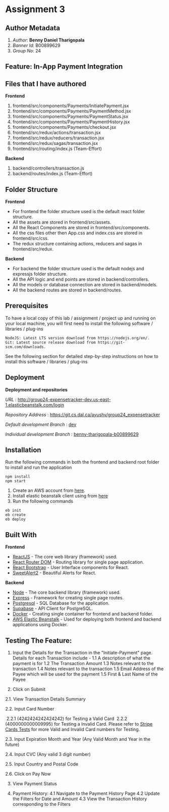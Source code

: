 # Assignment 3

## Author Metadata

1.  _Author_: **Benny Daniel Tharigopala**
2.  _Banner Id_: B00899629
3.  _Group No_: 24

## **Feature: In-App Payment Integration**

## Files that I have authored

**Frontend**
1. frontend/src/components/Payments/InitiatePayment.jsx
2. frontend/src/components/Payments/PaymentMethod.jsx
3. frontend/src/components/Payments/PaymentStatus.jsx
4. frontend/src/components/Payments/PaymentHistory.jsx
5. frontend/src/components/Payments/checkout.jsx
6. frontend/src/redux/actions/transaction.jsx
7. frontend/src/redux/reducers/transaction.jsx
8. frontend/src/redux/sagas/transaction.jsx
9. frontend/src/routing/index.js (Team-Effort)

**Backend**
1. backend/controllers/transaction.js
2. backend/routes/index.js (Team-Effort)

## Folder Structure

**Frontend**
* For frontend the folder structure used is the default react folder structure.
* All the assets are stored in frontend/src/assets.
* All the React Components are stored in frontend/src/components.
* All the css files other then App.css and index.css are stored in frontend/src/css.
* The redux structure containing actions, reducers and sagas in frontend/src/redux.

**Backend**
* For backend the folder structure used is the default nodejs and expressjs folder structure.
* All the API logic and end points are stored in backend/controllers.
* All the models or database connection are stored in backend/models.
* All the backend routes are stored in backend/routes.

## Prerequisites

To have a local copy of this lab / assignment / project up and running on your local machine, you will first need to
install the following software / libraries / plug-ins
```
NodeJS: Latest LTS version download from https://nodejs.org/en/.
Git: Latest source release download from https://git-scm.com/downloads.
```
See the following section for detailed step-by-step instructions on how to install this software / libraries / plug-ins

## Deployment

**Deployment and repositories**

_URL_ : http://group24-expensetracker-dev.us-east-1.elasticbeanstalk.com/login

_Repository Address_ : https://git.cs.dal.ca/ayushv/group24_expensetracker

*Default development Branch* : [dev](https://git.cs.dal.ca/ayushv/group24_expensetracker/-/tree/dev)

*Individual development Branch* : [benny-tharigopala-b00899629](https://git.cs.dal.ca/ayushv/group24_expensetracker/-/tree/benny-tharigopala-b00899629)

## Installation

Run the following commands in both the frontend and backend root folder to install and run the application
```
npm install
npm start
```


1. Create an AWS account from [here](https://portal.aws.amazon.com/billing/signup).
2. Install elastic beanstalk client using from [here](https://docs.aws.amazon.com/elasticbeanstalk/latest/dg/eb-cli3-install.html)
3. Run the following commands
```
eb init
eb create
eb deploy
```

## Built With

**Frontend**
- [ReactJS](https://reactjs.org/) - The core web library (framework) used.
- [React Router DOM](https://v5.reactrouter.com/) - Routing library for single page application.
- [React Bootstrap](https://react-bootstrap.github.io/) - User Interface components for React.
- [SweetAlert2](https://sweetalert2.github.io/) - Beautiful Alerts for React.

**Backend**
* [Node](https://nodejs.org/en/) - The core backend library (framework) used.
* [Express](https://expressjs.com/) - Framework for creating single page routes.
* [Postgresql](https://www.postgresql.org/) - SQL Database for the application.
* [Supabase](https://supabase.com/) - API Client for PostgreSQL.
* [Docker](https://www.docker.com/) - Creating single container for frontend and backend folder.
* [AWS Elastic Beanstalk](https://aws.amazon.com/elasticbeanstalk/) - Used for deploying both frontend and backend applications using Docker.


## Testing The Feature:

1. Input the Details for the Transaction in the "Initiate-Payment" page. Details for each Transaction include - 
  1.1 A description of what the payment is for
  1.2 The Transaction Amount
  1.3 Notes relevant to the transaction
  1.4 Notes relevant to the transaction
  1.5 Email Address of the Payee which will be used for the payment
  1.5 First & Last Name of the Payee

2. Click on Submit

  2.1. View Transaction Details Summary

  2.2. Input Card Number 

  ​	2.2.1 (4242424242424242) for Testing a Valid Card
  ​	2.2.2 (4000000000009995) for Testing a Invalid Card. Please refer to      [Stripe Cards Tests](https://stripe.com/docs/testing) for more Valid and Invalid Card numbers for Testing.

  2.3. Input Expiration Month and Year (Any Valid Month and Year in the future)

  2.4. Input CVC (Any valid 3 digit number)

  2.5. Input Country and Postal Code

  2.6. Click on Pay Now

3. View Payment Status

4. Payment History:
  4.1 Navigate to the Payment History Page
  4.2 Update the Filters for Date and Amount
  4.3 View the Transaction History corresponding to the Filters